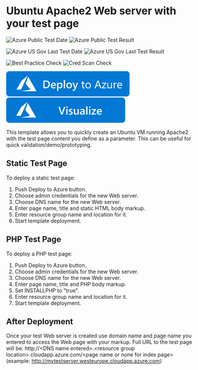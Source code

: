 # Ubuntu Apache2 Web server with your test page

![Azure Public Test Date](https://azurequickstartsservice.blob.core.windows.net/badges/ubuntu-apache-test-page/PublicLastTestDate.svg)
![Azure Public Test Result](https://azurequickstartsservice.blob.core.windows.net/badges/ubuntu-apache-test-page/PublicDeployment.svg)

![Azure US Gov Last Test Date](https://azurequickstartsservice.blob.core.windows.net/badges/ubuntu-apache-test-page/FairfaxLastTestDate.svg)
![Azure US Gov Last Test Result](https://azurequickstartsservice.blob.core.windows.net/badges/ubuntu-apache-test-page/FairfaxDeployment.svg)

![Best Practice Check](https://azurequickstartsservice.blob.core.windows.net/badges/ubuntu-apache-test-page/BestPracticeResult.svg)
![Cred Scan Check](https://azurequickstartsservice.blob.core.windows.net/badges/ubuntu-apache-test-page/CredScanResult.svg)

[![Deploy To Azure](https://raw.githubusercontent.com/Azure/azure-quickstart-templates/master/1-CONTRIBUTION-GUIDE/images/deploytoazure.svg?sanitize=true)]("https://portal.azure.com/#create/Microsoft.Template/uri/https%3A%2F%2Fraw.githubusercontent.com%2FAzure%2Fazure-quickstart-templates%2Fmaster%2Fubuntu-apache-test-page%2Fazuredeploy.json")  [![Visualize](https://raw.githubusercontent.com/Azure/azure-quickstart-templates/master/1-CONTRIBUTION-GUIDE/images/visualizebutton.svg?sanitize=true)]("http://armviz.io/#/?load=https%3A%2F%2Fraw.githubusercontent.com%2FAzure%2Fazure-quickstart-templates%2Fmaster%2Fubuntu-apache-test-page%2Fazuredeploy.json")
    


    


This template allows you to quickly create an Ubuntu VM running Apache2 with the test page content you define as a parameter. This can be useful for quick validation/demo/prototyping.

## Static Test Page

To deploy a static test page:

1. Push Deploy to Azure button.
2. Choose admin credentials for the new Web server.
3. Choose DNS name for the new Web server.
4. Enter page name, title and static HTML body markup.
5. Enter resource group name and location for it.
6. Start template deployment.

## PHP Test Page

To deploy a PHP test page:

1. Push Deploy to Azure button.
2. Choose admin credentials for the new Web server.
3. Choose DNS name for the new Web server.
4. Enter page name, title and PHP body markup.
5. Set INSTALLPHP to "true".
6. Enter resource group name and location for it.
7. Start template deployment.

## After Deployment

Once your test Web server is created use domain name and page name you entered to access the Web page with your markup. 
Full URL to the test page will be: http://\<DNS name entered\>.\<resource group location\>.cloudapp.azure.com/\<page name or none for index page\>
(example: http://mytestserver.westeurope.cloudapp.azure.com)





